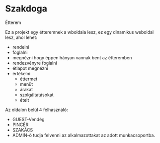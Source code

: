 # Szakdoga
Étterem

<p>Ez a projekt egy étteremnek a wboldala lesz, ez egy dinamikus weboldal lesz, ahol lehet:
  <ul><li>rendelni</li><li>foglalni</li><li>megnézni hogy éppen hányan vannak bent az étteremben</li> <li>rendezvényre foglalni</li><li>étlapot megnézni</li><li>értékelni<ul><li>éttermet</li><li>menüt</li><li>árakat</li><li>szolgáltatásokat</li><li>ételt</li></li></ul></ul></p>
  <p> Az oldalon belül 4 felhasználó: 
<ul>
  <li>GUEST-Vendég</li>
  <li>PINCÉR</li>
  <li>SZAKÁCS</li>
  <li>ADMIN-ő tudja felvenni az alkalmazottakat az adott munkacsoportba.</li>
</ul></p>
